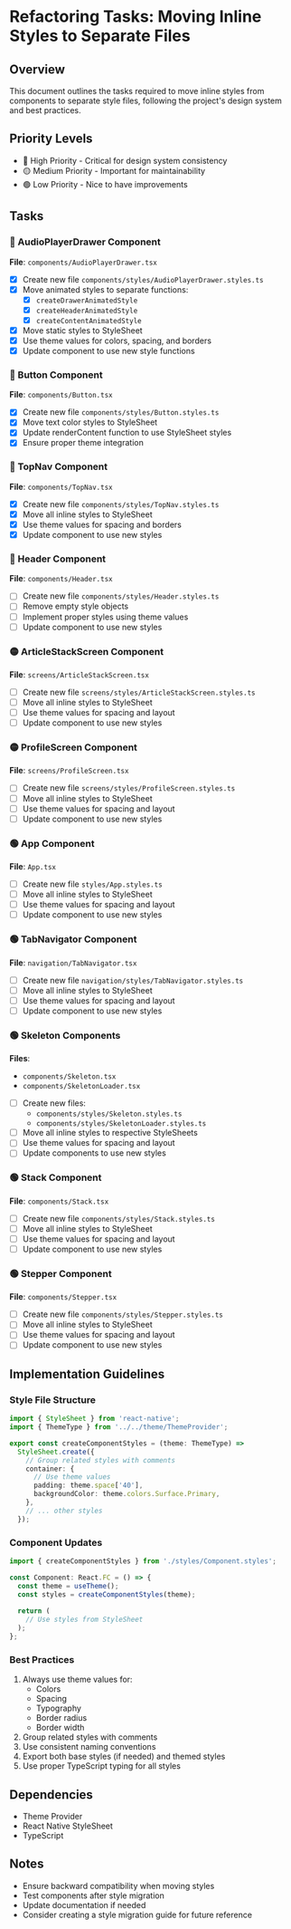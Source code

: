 # Refactoring Tasks: Moving Inline Styles to Separate Files

## Overview
This document outlines the tasks required to move inline styles from components to separate style files, following the project's design system and best practices.

## Priority Levels
- 🔴 High Priority - Critical for design system consistency
- 🟡 Medium Priority - Important for maintainability
- 🟢 Low Priority - Nice to have improvements

## Tasks

### 🔴 AudioPlayerDrawer Component
**File**: `components/AudioPlayerDrawer.tsx`
- [x] Create new file `components/styles/AudioPlayerDrawer.styles.ts`
- [x] Move animated styles to separate functions:
  - [x] `createDrawerAnimatedStyle`
  - [x] `createHeaderAnimatedStyle`
  - [x] `createContentAnimatedStyle`
- [x] Move static styles to StyleSheet
- [x] Use theme values for colors, spacing, and borders
- [x] Update component to use new style functions

### 🔴 Button Component
**File**: `components/Button.tsx`
- [x] Create new file `components/styles/Button.styles.ts`
- [x] Move text color styles to StyleSheet
- [x] Update renderContent function to use StyleSheet styles
- [x] Ensure proper theme integration

### 🔴 TopNav Component
**File**: `components/TopNav.tsx`
- [x] Create new file `components/styles/TopNav.styles.ts`
- [x] Move all inline styles to StyleSheet
- [x] Use theme values for spacing and borders
- [x] Update component to use new styles

### 🔴 Header Component
**File**: `components/Header.tsx`
- [ ] Create new file `components/styles/Header.styles.ts`
- [ ] Remove empty style objects
- [ ] Implement proper styles using theme values
- [ ] Update component to use new styles

### 🟡 ArticleStackScreen Component
**File**: `screens/ArticleStackScreen.tsx`
- [ ] Create new file `screens/styles/ArticleStackScreen.styles.ts`
- [ ] Move all inline styles to StyleSheet
- [ ] Use theme values for spacing and layout
- [ ] Update component to use new styles

### 🟡 ProfileScreen Component
**File**: `screens/ProfileScreen.tsx`
- [ ] Create new file `screens/styles/ProfileScreen.styles.ts`
- [ ] Move all inline styles to StyleSheet
- [ ] Use theme values for spacing and layout
- [ ] Update component to use new styles

### 🟢 App Component
**File**: `App.tsx`
- [ ] Create new file `styles/App.styles.ts`
- [ ] Move all inline styles to StyleSheet
- [ ] Use theme values for spacing and layout
- [ ] Update component to use new styles

### 🟢 TabNavigator Component
**File**: `navigation/TabNavigator.tsx`
- [ ] Create new file `navigation/styles/TabNavigator.styles.ts`
- [ ] Move all inline styles to StyleSheet
- [ ] Use theme values for spacing and layout
- [ ] Update component to use new styles

### 🟢 Skeleton Components
**Files**: 
- `components/Skeleton.tsx`
- `components/SkeletonLoader.tsx`
- [ ] Create new files:
  - `components/styles/Skeleton.styles.ts`
  - `components/styles/SkeletonLoader.styles.ts`
- [ ] Move all inline styles to respective StyleSheets
- [ ] Use theme values for spacing and layout
- [ ] Update components to use new styles

### 🟢 Stack Component
**File**: `components/Stack.tsx`
- [ ] Create new file `components/styles/Stack.styles.ts`
- [ ] Move all inline styles to StyleSheet
- [ ] Use theme values for spacing and layout
- [ ] Update component to use new styles

### 🟢 Stepper Component
**File**: `components/Stepper.tsx`
- [ ] Create new file `components/styles/Stepper.styles.ts`
- [ ] Move all inline styles to StyleSheet
- [ ] Use theme values for spacing and layout
- [ ] Update component to use new styles

## Implementation Guidelines

### Style File Structure
```typescript
import { StyleSheet } from 'react-native';
import { ThemeType } from '../../theme/ThemeProvider';

export const createComponentStyles = (theme: ThemeType) =>
  StyleSheet.create({
    // Group related styles with comments
    container: {
      // Use theme values
      padding: theme.space['40'],
      backgroundColor: theme.colors.Surface.Primary,
    },
    // ... other styles
  });
```

### Component Updates
```typescript
import { createComponentStyles } from './styles/Component.styles';

const Component: React.FC = () => {
  const theme = useTheme();
  const styles = createComponentStyles(theme);
  
  return (
    // Use styles from StyleSheet
  );
};
```

### Best Practices
1. Always use theme values for:
   - Colors
   - Spacing
   - Typography
   - Border radius
   - Border width
2. Group related styles with comments
3. Use consistent naming conventions
4. Export both base styles (if needed) and themed styles
5. Use proper TypeScript typing for all styles

## Dependencies
- Theme Provider
- React Native StyleSheet
- TypeScript

## Notes
- Ensure backward compatibility when moving styles
- Test components after style migration
- Update documentation if needed
- Consider creating a style migration guide for future reference 